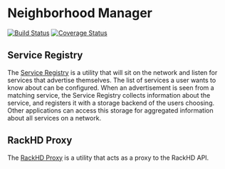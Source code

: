 # Neighborhood Manager
[![Build Status](https://travis-ci.org/RackHD/neighborhood-manager.svg?branch=master)](https://travis-ci.org/RackHD/neighborhood-manager)
[![Coverage Status](https://coveralls.io/repos/github/RackHD/neighborhood-manager/badge.svg?branch=master)](https://coveralls.io/github/RackHD/neighborhood-manager?branch=master)

## Service Registry
The [Service Registry] is a utility that will sit on the network and listen for services that advertise themselves. The list of services a user wants to know about can be configured. When an advertisement is seen from a matching service, the Service Registry collects information about the service, and registers it with a storage backend of the users choosing. Other applications can access this storage for aggregated information about all services on a network.

## RackHD Proxy
The [RackHD Proxy] is a utility that acts as a proxy to the RackHD API.


[Service Registry]: https://github.com/RackHD/neighborhood-manager/tree/master/registry
[RackHD Proxy]: https://github.com/RackHD/neighborhood-manager/tree/master/rackhd
